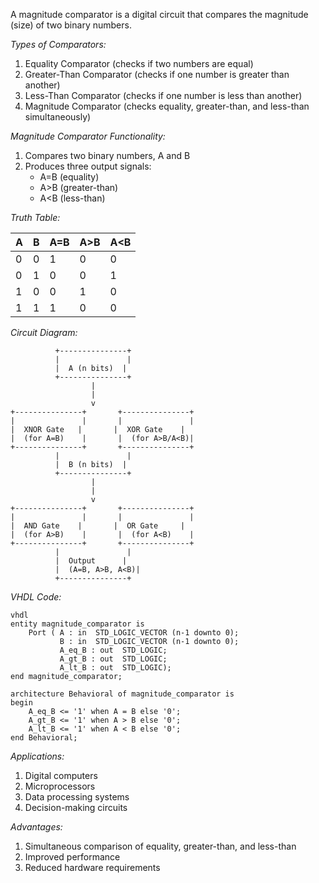 A magnitude comparator is a digital circuit that compares the magnitude (size) of two binary numbers.

*Types of Comparators:*

1. Equality Comparator (checks if two numbers are equal)
2. Greater-Than Comparator (checks if one number is greater than another)
3. Less-Than Comparator (checks if one number is less than another)
4. Magnitude Comparator (checks equality, greater-than, and less-than simultaneously)

*Magnitude Comparator Functionality:*

1. Compares two binary numbers, A and B
2. Produces three output signals:
    - A=B (equality)
    - A>B (greater-than)
    - A<B (less-than)

*Truth Table:*

| A   | B   | A=B | A>B | A<B |
| :-- | :-- | :-- | :-- | :-- |
| 0   | 0   | 1   | 0   | 0   |
| 0   | 1   | 0   | 0   | 1   |
| 1   | 0   | 0   | 1   | 0   |
| 1   | 1   | 1   | 0   | 0   |

*Circuit Diagram:*

```
          +---------------+
          |               |
          |  A (n bits)  |
          +---------------+
                  |
                  |
                  v
+---------------+       +---------------+
|               |       |               |
|  XNOR Gate   |       |  XOR Gate    |
|  (for A=B)    |       |  (for A>B/A<B)|
+---------------+       +---------------+
          |               |
          |  B (n bits)  |
          +---------------+
                  |
                  |
                  v
+---------------+       +---------------+
|               |       |               |
|  AND Gate    |       |  OR Gate     |
|  (for A>B)    |       |  (for A<B)    |
+---------------+       +---------------+
          |               |
          |  Output      |
          |  (A=B, A>B, A<B)|
          +---------------+
```

*VHDL Code:*

```
vhdl
entity magnitude_comparator is
    Port ( A : in  STD_LOGIC_VECTOR (n-1 downto 0);
           B : in  STD_LOGIC_VECTOR (n-1 downto 0);
           A_eq_B : out  STD_LOGIC;
           A_gt_B : out  STD_LOGIC;
           A_lt_B : out  STD_LOGIC);
end magnitude_comparator;

architecture Behavioral of magnitude_comparator is
begin
    A_eq_B <= '1' when A = B else '0';
    A_gt_B <= '1' when A > B else '0';
    A_lt_B <= '1' when A < B else '0';
end Behavioral;
```

*Applications:*

1. Digital computers
2. Microprocessors
3. Data processing systems
4. Decision-making circuits

*Advantages:*

1. Simultaneous comparison of equality, greater-than, and less-than
2. Improved performance
3. Reduced hardware requirements
